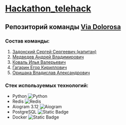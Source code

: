 # [Hackathon_telehack](https://telehack.ru/services/) 

## Репозиторий команды <u>Via Dolorosa</u>

### Состав команды:
1) <a href="https://github.com/S3raphimCS">Задонский Сергей Сергеевич (капитан)</a>
2) <a href="https://github.com/Merkucios">Медведев Андрей Владимирович</a>
3) <a href="https://github.com/S3raphimCS">Коваль Илья Валерьевич</a>
4) <a href="https://github.com/S3raphimCS">Гагарин Егор Кириллович</a>
5) <a href="https://github.com/S3raphimCS">Оришака Владислав Александрович</a>

### Стек используемых технологий:  
- Python ![Python](https://img.shields.io/badge/Python-3.12.4-yellow?logo=python)
- Redis  ![Redis](https://img.shields.io/badge/redis-%23DD0031.svg?&style=for-the-badge&logo=redis&logoColor=white)
- Aiogram 3.12 ![Aiogram](https://img.shields.io/badge/Telegram-2CA5E0?style=for-the-badge&logo=telegram&logoColor=white)
- PostgreSQL ![Static Badge](https://img.shields.io/badge/Postgres-16.0-lightgrey?logo=postgresql)
- Docker ![Static Badge](https://img.shields.io/badge/Docker-3.8-blue?logo=docker)